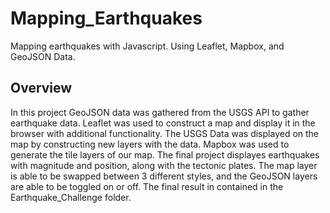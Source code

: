 # Mapping_Earthquakes
Mapping earthquakes with Javascript. Using Leaflet, Mapbox, and GeoJSON Data.

## Overview
In this project GeoJSON data was gathered from the USGS API to gather earthquake data. Leaflet was used to construct a map and display it in the browser with additional functionality. The USGS Data was displayed on the map by constructing new layers with the data. Mapbox was used to generate the tile layers of our map. The final project displayes earthquakes with magnitude and position, along with the tectonic plates. The map layer is able to be swapped between 3 different styles, and the GeoJSON layers are able to be toggled on or off. The final result in contained in the Earthquake_Challenge folder.